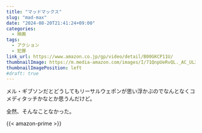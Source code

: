 ```yaml
---
title: "マッドマックス"
slug: "mad-max"
date: "2024-08-20T21:41:24+09:00"
categories:
  - 映画
tags:
  - アクション
  - 犯罪
link_url: https://www.amazon.co.jp/gp/video/detail/B00GKCP11U/
thumbnailImage: https://m.media-amazon.com/images/I/71QnpUeRvQL._AC_UL320_.jpg
thumbnailImagePosition: left
#draft: true
---
```

メル・ギブソンだとどうしてもリーサルウェポンが思い浮かぶのでなんとなくコメディタッチかなとか思うんだけど。
<!--more-->
全然、そんなことなかった。

{{< amazon-prime >}}
